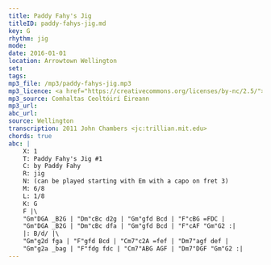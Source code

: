 ```yaml
---
title: Paddy Fahy's Jig
titleID: paddy-fahys-jig.md
key: G
rhythm: jig
mode: 
date: 2016-01-01
location: Arrowtown Wellington
set:
tags: 
mp3_file: /mp3/paddy-fahys-jig.mp3
mp3_licence: <a href="https://creativecommons.org/licenses/by-nc/2.5/">CC-BY-NC-2.5</a>
mp3_source: Comhaltas Ceoltóirí Éireann
mp3_url: 
abc_url: 
source: Wellington
transcription: 2011 John Chambers <jc:trillian.mit.edu>
chords: true
abc: |
    X: 1
    T: Paddy Fahy's Jig #1
    C: by Paddy Fahy
    R: jig
    N: (can be played starting with Em with a capo on fret 3) 
    M: 6/8
    L: 1/8
    K: G
    F |\
    "Gm"DGA _B2G | "Dm"cBc d2g | "Gm"gfd Bcd | "F"cBG =FDC |
    "Gm"DGA _B2G | "Dm"cBc dfa | "Gm"gfd Bcd | "F"cAF "Gm"G2 :|
    |: B/d/ |\
    "Gm"g2d fga | "F"gfd Bcd | "Cm7"c2A =fef | "Dm7"agf def |
    "Gm"g2a _bag | "F"fdg fdc | "Cm7"ABG AGF | "Dm7"DGF "Gm"G2 :|
---
```


